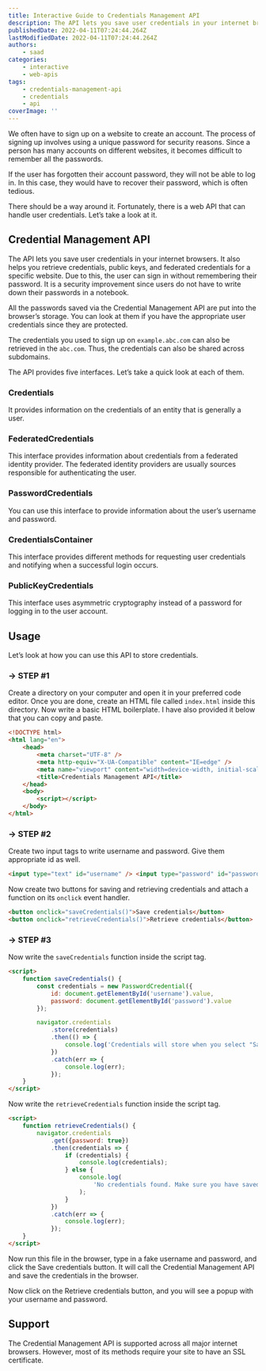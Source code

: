 ```yaml
---
title: Interactive Guide to Credentials Management API
description: The API lets you save user credentials in your internet browsers. It also helps you retrieve credentials, public keys, and federated credentials for a specific website. Let's take a look at what it is and how you can use it in your website.
publishedDate: 2022-04-11T07:24:44.264Z
lastModifiedDate: 2022-04-11T07:24:44.264Z
authors:
    - saad
categories:
    - interactive
    - web-apis
tags:
    - credentials-management-api
    - credentials
    - api
coverImage: ''
---
```


<Lead>

We often have to sign up on a website to create an account. The process of signing up involves using a unique password for security reasons. Since a person has many accounts on different websites, it becomes difficult to remember all the passwords.

</Lead>

If the user has forgotten their account password, they will not be able to log in. In this case, they would have to recover their password, which is often tedious.

There should be a way around it. Fortunately, there is a web API that can handle user credentials. Let’s take a look at it.

## Credential Management API

The API lets you save user credentials in your internet browsers. It also helps you retrieve credentials, public keys, and federated credentials for a specific website. Due to this, the user can sign in without remembering their password. It is a security improvement since users do not have to write down their passwords in a notebook.

All the passwords saved via the Credential Management API are put into the browser’s storage. You can look at them if you have the appropriate user credentials since they are protected.

The credentials you used to sign up on `example.abc.com` can also be retrieved in the `abc.com`. Thus, the credentials can also be shared across subdomains.

The API provides five interfaces. Let’s take a quick look at each of them.

### Credentials

It provides information on the credentials of an entity that is generally a user.

### FederatedCredentials

This interface provides information about credentials from a federated identity provider. The federated identity providers are usually sources responsible for authenticating the user.

### PasswordCredentials

You can use this interface to provide information about the user’s username and password.

### CredentialsContainer

This interface provides different methods for requesting user credentials and notifying when a successful login occurs.

### PublicKeyCredentials

This interface uses asymmetric cryptography instead of a password for logging in to the user account.

## Usage

Let’s look at how you can use this API to store credentials.

### → STEP #1

Create a directory on your computer and open it in your preferred code editor. Once you are done, create an HTML file called `index.html` inside this directory. Now write a basic HTML boilerplate. I have also provided it below that you can copy and paste.

```html
<!DOCTYPE html>
<html lang="en">
	<head>
		<meta charset="UTF-8" />
		<meta http-equiv="X-UA-Compatible" content="IE=edge" />
		<meta name="viewport" content="width=device-width, initial-scale=1.0" />
		<title>Credentials Management API</title>
	</head>
	<body>
		<script></script>
	</body>
</html>
```

### → STEP #2

​​Create two input tags to write username and password. Give them appropriate id as well.

```html
<input type="text" id="username" /> <input type="password" id="password" />
```

Now create two buttons for saving and retrieving credentials and attach a function on its `onclick` event handler.

```html
<button onclick="saveCredentials()">Save credentials</button>
<button onclick="retrieveCredentials()">Retrieve credentials</button>
```

### → STEP #3

Now write the `saveCredentials` function inside the script tag.

```html
<script>
	function saveCredentials() {
		const credentials = new PasswordCredential({
			id: document.getElementById('username').value,
			password: document.getElementById('password').value
		});

		navigator.credentials
			.store(credentials)
			.then(() => {
				console.log('Credentials will store when you select "Save".');
			})
			.catch(err => {
				console.log(err);
			});
	}
</script>
```

Now write the `retrieveCredentials` function inside the script tag.

```html
<script>
	function retrieveCredentials() {
		navigator.credentials
			.get({password: true})
			.then(credentials => {
				if (credentials) {
					console.log(credentials);
				} else {
					console.log(
						'No credentials found. Make sure you have saved credentials before trying to get them.'
					);
				}
			})
			.catch(err => {
				console.log(err);
			});
	}
</script>
```

Now run this file in the browser, type in a fake username and password, and click the Save credentials button. It will call the Credential Management API and save the credentials in the browser.

<LearnCredentialsManagementAPI showStoreCredentials />

Now click on the Retrieve credentials button, and you will see a popup with your username and password.

<LearnCredentialsManagementAPI showGetCredentials />

## Support

The Credential Management API is supported across all major internet browsers. However, most of its methods require your site to have an SSL certificate.
